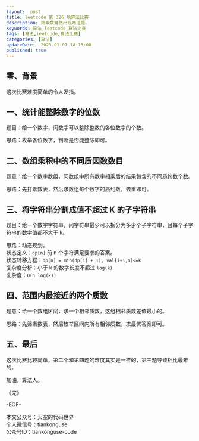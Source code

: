 ```yaml
---   
layout:  post  
title: leetcode 第 326 场算法比赛  
description: 筛素数竟然出现两道题。        
keywords: 算法,leetcode,算法比赛  
tags: [算法,leetcode,算法比赛]    
categories: [算法]  
updateDate:  2023-01-01 18:13:00  
published: true  
---  
```



## 零、背景  


这次比赛难度简单的令人发指。  


## 一、统计能整除数字的位数


题目：给一个数字，问数字可以整除整数的各位数字的个数。    


思路：枚举各位数字，判断是否能整除即可。  


## 二、数组乘积中的不同质因数数目  


题意：给一个数字数组，问数组中所有数字相乘后的结果包含的不同质约数个数。  


思路：先打素数表，然后求数组每个数字的质约数，去重即可。  



## 三、将字符串分割成值不超过 K 的子字符串  


题目：给一个数字字符串，问字符串最少可以拆分为多少个子字符串，且每个子字符串的数字值都不大于 k。  


思路：动态规划。  
状态定义：`dp[n]` 前 n 个字符满足要求的答案。  
状态转移方程：`dp[n] = min(dp[i] + 1), val[i+1,n]<=k`  
复杂度分析：小于 k 的数字长度不超过 `log(k)`  
复杂度：`O(n log(k))`  


## 四、范围内最接近的两个质数  


题意：给一个数组区间，求一个相邻质数，这组相邻质数差值最小的。  


思路：先筛素数表，然后枚举区间内所有相邻质数，求最优答案即可。  


## 五、最后  


这次比赛比较简单，第二个和第四题的难度其实是一样的，第三题导致相比最难的。  


加油，算法人。  


《完》  


-EOF-  



本文公众号：天空的代码世界  
个人微信号：tiankonguse  
公众号ID：tiankonguse-code  
  

